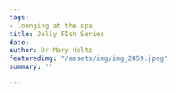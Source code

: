 ```yaml
---
tags:
- lounging at the spa
title: Jelly FIsh Series
date: 
author: Dr Mary Holtz
featuredimg: "/assets/img/img_2859.jpeg"
summary: ''

---
```

